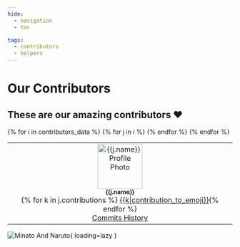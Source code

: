 ```yaml
---
hide:
  - navigation
  - toc

tags:
  - contributors
  - helpers
---
```


# Our Contributors

## These are our amazing contributors ❤️ 

<table>
{% for i in contributors_data %}
  <tr>
  {% for j in i %}
    <td align="center"><a href="{{j.profile}}"><img src="{{j.avatar_url}}" width="100px;" alt="{{j.name}} Profile Photo" loading="lazy"/><br /><sub><b>{{j.name}}</b></sub></a><br />{% for k in j.contributions %}&nbsp;<a href="#{{k}}-{{j.login}}" id="{{k}}-{{j.login}}">{{k|contribution_to_emoji}}</a>{% endfor %}<br /><a href="{{config.repo_url}}commits?author={{j.login}}" target="_blank">Commits History</a></td>
  {% endfor %}
  </tr>
{% endfor %}
</table>


![Minato And Naruto](https://i.imgur.com/knPSUxI.jpg){ loading=lazy }
